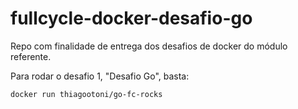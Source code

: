 # fullcycle-docker-desafio-go
Repo com finalidade de entrega dos desafios de docker do módulo referente.


Para rodar o desafio 1, "Desafio Go", basta:

```docker run thiagootoni/go-fc-rocks```
